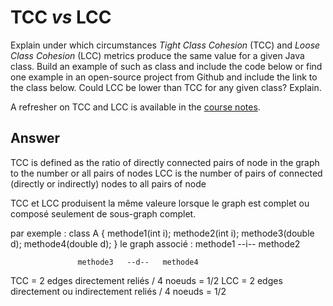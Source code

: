# TCC *vs* LCC

Explain under which circumstances *Tight Class Cohesion* (TCC) and *Loose Class Cohesion* (LCC) metrics produce the same value for a given Java class. Build an example of such as class and include the code below or find one example in an open-source project from Github and include the link to the class below. Could LCC be lower than TCC for any given class? Explain.

A refresher on TCC and LCC is available in the [course notes](https://oscarlvp.github.io/vandv-classes/#cohesion-graph).

## Answer

TCC is defined as the ratio of directly connected pairs of node in the graph to the number or all pairs of nodes
LCC is the number of pairs of connected (directly or indirectly) nodes to all pairs of node

TCC et LCC produisent la même valeure lorsque 
le graph est complet ou composé seulement de sous-graph complet.

par exemple :
class A {
    methode1(int i);
    methode2(int i);
    methode3(double d);
    methode4(double d);
}
le graph associé : methode1   --i--   methode2
                
                   methode3   --d--   methode4

TCC = 2 edges directement reliés / 4 noeuds = 1/2
LCC = 2 edges directement ou indirectement reliés / 4 noeuds = 1/2